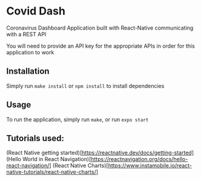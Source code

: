 # Covid Dash
Coronavirus Dashboard Application built with React-Native communicating with a REST API

You will need to provide an API key for the appropriate APIs in order for this application to work

## Installation
Simply run `make install` or `npm install` to install dependencies

## Usage
To run the application, simply run `make`, or run `expo start`

## Tutorials used:
(React Native getting started)[https://reactnative.dev/docs/getting-started]
(Hello World in React Navigation)[https://reactnavigation.org/docs/hello-react-navigation/]
(React Native Charts)[https://www.instamobile.io/react-native-tutorials/react-native-charts/]